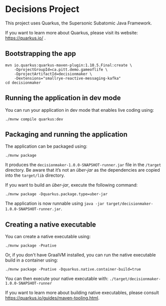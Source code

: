 # Decisions Project

This project uses Quarkus, the Supersonic Subatomic Java Framework.

If you want to learn more about Quarkus, please visit its website: https://quarkus.io/ .

## Bootstrapping the app

```shell script
mvn io.quarkus:quarkus-maven-plugin:1.10.5.Final:create \
    -DprojectGroupId=ca.pitt.demo.gameoflife \
    -DprojectArtifactId=decisionmaker \
    -Dextensions="smallrye-reactive-messaging-kafka"
cd decisionmaker
```

## Running the application in dev mode

You can run your application in dev mode that enables live coding using:
```shell script
./mvnw compile quarkus:dev
```

## Packaging and running the application

The application can be packaged using:
```shell script
./mvnw package
```
It produces the `decisionmaker-1.0.0-SNAPSHOT-runner.jar` file in the `/target` directory.
Be aware that it’s not an _über-jar_ as the dependencies are copied into the `target/lib` directory.

If you want to build an _über-jar_, execute the following command:
```shell script
./mvnw package -Dquarkus.package.type=uber-jar
```

The application is now runnable using `java -jar target/decisionmaker-1.0.0-SNAPSHOT-runner.jar`.

## Creating a native executable

You can create a native executable using: 
```shell script
./mvnw package -Pnative
```

Or, if you don't have GraalVM installed, you can run the native executable build in a container using: 
```shell script
./mvnw package -Pnative -Dquarkus.native.container-build=true
```

You can then execute your native executable with: `./target/decisionmaker-1.0.0-SNAPSHOT-runner`

If you want to learn more about building native executables, please consult https://quarkus.io/guides/maven-tooling.html.


